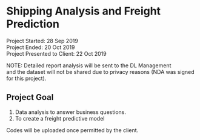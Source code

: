 # Shipping Analysis and Freight Prediction

Project Started: 28 Sep 2019 <br>
Project Ended:  20 Oct 2019<br>
Project Presented to Client:  22 Oct 2019<br>


NOTE: Detailed report analysis will be sent to the DL Management <br> and the dataset will not be shared due to privacy reasons (NDA was signed for this project).

## Project Goal

1. Data analysis to answer business questions.
2. To create a freight predictive model

Codes will be uploaded once permitted by the client.
